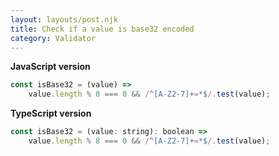 ```yaml
---
layout: layouts/post.njk
title: Check if a value is base32 encoded
category: Validator
---
```


**JavaScript version**

```js
const isBase32 = (value) =>
	value.length % 8 === 0 && /^[A-Z2-7]+=*$/.test(value);
```

**TypeScript version**

```js
const isBase32 = (value: string): boolean =>
	value.length % 8 === 0 && /^[A-Z2-7]+=*$/.test(value);
```
